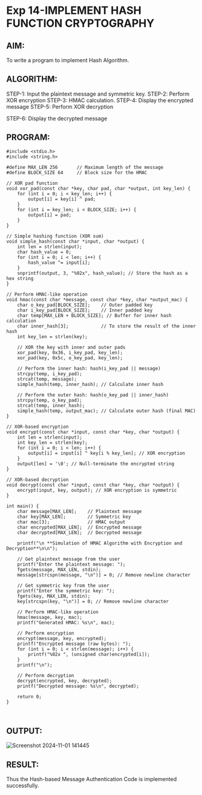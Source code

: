 # Exp 14-IMPLEMENT HASH FUNCTION CRYPTOGRAPHY
## AIM:
To write a program to implement Hash Algorithm. 
## ALGORITHM: 
STEP-1: Input the plaintext message and symmetric key. 
STEP-2: Perform XOR encryption 
STEP-3: HMAC calculation. 
STEP-4: Display the encrypted message 
STEP-5: Perform XOR decryption 
  
STEP-6: Display the decrypted message 
## PROGRAM: 
```
#include <stdio.h>
#include <string.h>

#define MAX_LEN 256       // Maximum length of the message
#define BLOCK_SIZE 64     // Block size for the HMAC

// XOR pad function
void xor_pad(const char *key, char pad, char *output, int key_len) {
    for (int i = 0; i < key_len; i++) {
        output[i] = key[i] ^ pad;
    }
    for (int i = key_len; i < BLOCK_SIZE; i++) {
        output[i] = pad;
    }
}

// Simple hashing function (XOR sum)
void simple_hash(const char *input, char *output) {
    int len = strlen(input);
    char hash_value = 0;
    for (int i = 0; i < len; i++) {
        hash_value ^= input[i];
    }
    snprintf(output, 3, "%02x", hash_value); // Store the hash as a hex string
}

// Perform HMAC-like operation
void hmac(const char *message, const char *key, char *output_mac) {
    char o_key_pad[BLOCK_SIZE];    // Outer padded key
    char i_key_pad[BLOCK_SIZE];    // Inner padded key
    char temp[MAX_LEN + BLOCK_SIZE]; // Buffer for inner hash calculation
    char inner_hash[3];            // To store the result of the inner hash
    int key_len = strlen(key);

    // XOR the key with inner and outer pads
    xor_pad(key, 0x36, i_key_pad, key_len);
    xor_pad(key, 0x5c, o_key_pad, key_len);

    // Perform the inner hash: hash(i_key_pad || message)
    strcpy(temp, i_key_pad);
    strcat(temp, message);
    simple_hash(temp, inner_hash); // Calculate inner hash

    // Perform the outer hash: hash(o_key_pad || inner_hash)
    strcpy(temp, o_key_pad);
    strcat(temp, inner_hash);
    simple_hash(temp, output_mac); // Calculate outer hash (final MAC)
}

// XOR-based encryption
void encrypt(const char *input, const char *key, char *output) {
    int len = strlen(input);
    int key_len = strlen(key);
    for (int i = 0; i < len; i++) {
        output[i] = input[i] ^ key[i % key_len]; // XOR encryption
    }
    output[len] = '\0'; // Null-terminate the encrypted string
}

// XOR-based decryption
void decrypt(const char *input, const char *key, char *output) {
    encrypt(input, key, output); // XOR encryption is symmetric
}

int main() {
    char message[MAX_LEN];    // Plaintext message
    char key[MAX_LEN];        // Symmetric key
    char mac[3];              // HMAC output
    char encrypted[MAX_LEN];  // Encrypted message
    char decrypted[MAX_LEN];  // Decrypted message

    printf("\n **Simulation of HMAC Algorithm with Encryption and Decryption**\n\n");

    // Get plaintext message from the user
    printf("Enter the plaintext message: ");
    fgets(message, MAX_LEN, stdin);
    message[strcspn(message, "\n")] = 0; // Remove newline character

    // Get symmetric key from the user
    printf("Enter the symmetric key: ");
    fgets(key, MAX_LEN, stdin);
    key[strcspn(key, "\n")] = 0; // Remove newline character

    // Perform HMAC-like operation
    hmac(message, key, mac);
    printf("Generated HMAC: %s\n", mac);

    // Perform encryption
    encrypt(message, key, encrypted);
    printf("Encrypted message (raw bytes): ");
    for (int i = 0; i < strlen(message); i++) {
        printf("%02x ", (unsigned char)encrypted[i]);
    }
    printf("\n");

    // Perform decryption
    decrypt(encrypted, key, decrypted);
    printf("Decrypted message: %s\n", decrypted);

    return 0;
}



```
## OUTPUT: 

![Screenshot 2024-11-01 141445](https://github.com/user-attachments/assets/cfe6ca21-f7e2-4dfa-a123-42ad597feded)


## RESULT: 
Thus the Hash-based Message Authentication Code is implemented successfully.

